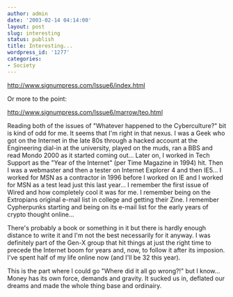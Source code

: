 ```yaml
---
author: admin
date: '2003-02-14 04:14:00'
layout: post
slug: interesting
status: publish
title: Interesting...
wordpress_id: '1277'
categories:
- Society
---
```

<a href="http://www.signumpress.com/Issue6/index.html">http://www.signumpress.com/Issue6/index.html</a>

Or more to the point:

<a href="http://www.signumpress.com/Issue6/marrow/teo.html">http://www.signumpress.com/Issue6/marrow/teo.html</a>

Reading both of the issues of "Whatever happened to the Cyberculture?" bit is kind of odd for me. It seems that I'm right in that nexus. I was a Geek who got on the Internet in the late 80s through a hacked account at the Engineering dial-in at the university, played on the muds, ran a BBS and read Mondo 2000 as it started coming out... Later on, I worked in Tech Support as the "Year of the Internet" (per Time Magazine in 1994) hit. Then I was a webmaster and then a tester on Internet Explorer 4 and then IE5... I worked for MSN as a contractor in 1996 before I worked on IE and I worked for MSN as a test lead just this last year... I remember the first issue of Wired and how completely cool it was for me. I remember being on the Extropians original e-mail list in college and getting their Zine. I remember Cypherpunks starting and being on its e-mail list for the early years of crypto thought online...

There's probably a book or something in it but there is hardly enough distance to write it and I'm not the best necessarily for it anyway. I was definitely part of the Gen-X group that hit things at just the right time to precede the Internet boom for years and, now, to follow it after its imposion. I've spent half of my life online now (and I'll be 32 this year).

This is the part where I could go "Where did it all go wrong?!" but I know... Money has its own force, demands and gravity. It sucked us in, deflated our dreams and made the whole thing base and ordinairy.

